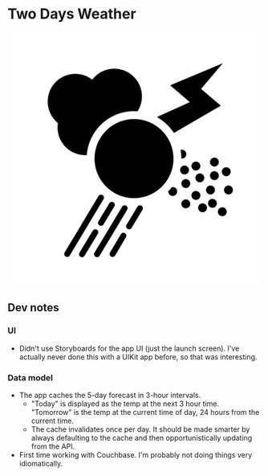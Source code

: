 # Two Days Weather

![Weather App Icon](Two%20Days%20Weather/Assets.xcassets/icon.imageset/icon.png)

## Dev notes

### UI

- Didn't use Storyboards for the app UI (just the launch screen). I've actually never done this with a UIKit app before, so that was interesting.

### Data model

- The app caches the 5-day forecast in 3-hour intervals.
	- "Today" is displayed as the temp at the next 3 hour time. "Tomorrow" is the temp at the current time of day, 24 hours from the current time.
	- The cache invalidates once per day. It should be made smarter by always defaulting to the cache and then opportunistically updating from the API.
- First time working with Couchbase. I'm probably not doing things very idiomatically.
